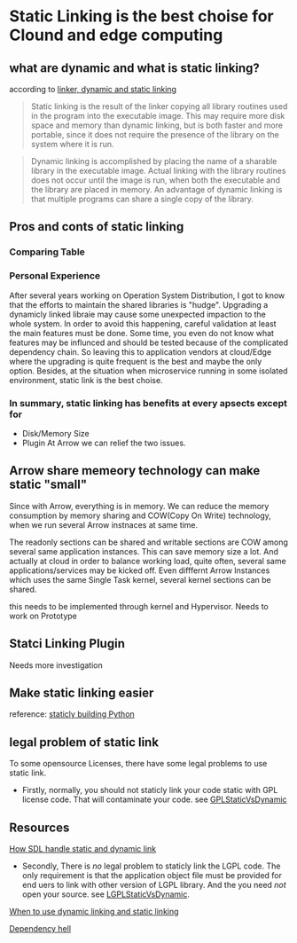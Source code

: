 # Static Linking is the best choise for Clound and edge computing
## what are dynamic and what is static linking?
according to [linker, dynamic and static linking](https://kb.iu.edu/d/akqn)

> Static linking is the result of the linker copying all library routines used in the program into the executable image. This may require more disk space and memory than dynamic linking, but is both faster and more portable, since it does not require the presence of the library on the system where it is run.

> Dynamic linking is accomplished by placing the name of a sharable library in the executable image. Actual linking with the library routines does not occur until the image is run, when both the executable and the library are placed in memory. An advantage of dynamic linking is that multiple programs can share a single copy of the library.


## Pros and conts of static linking
### Comparing Table 

### Personal Experience

After several years working on Operation System Distribution, I got to know that the efforts to maintain the shared libraries is "hudge". Upgrading a dynamicly linked libraie may cause some unexpected impaction to the whole system.  In order to avoid this happening, careful validation at least the main features must be done. Some time, you even do not know what features may be influnced and should be tested because of the complicated dependency chain. So leaving this to application vendors at cloud/Edge where the upgrading is quite frequent is the best and maybe the only option. Besides, at the situation when microservice running in some isolated environment, static link is the best choise.

### In summary, static linking has benefits at every apsects except for
- Disk/Memory Size
- Plugin
At Arrow we can relief the two issues. 

## Arrow share memeory technology can make static "small"
Since with Arrow, everything is in memory. We can reduce the memory consumption by memory sharing and COW(Copy On Write) technology, when we run several Arrow instnaces at same time.

The readonly sections can be shared and writable sections are COW among several same application instances. This can save memory size a lot. And actually at cloud in order to balance working load, quite often, several same applications/services may be kicked off. 
Even difffernt Arrow Instances which uses the same Single Task kernel, several kernel sections can be shared.

this needs to be implemented through kernel and Hypervisor. 
Needs to work on Prototype 

## Statci Linking Plugin
Needs more investigation

## Make static linking easier
reference:
[staticly building Python](https://stackoverflow.com/questions/1150373/compile-the-python-interpreter-statically)

## legal problem of static link
To some opensource Licenses, there have some legal problems to use static link.
- Firstly, normally, you should not staticly link your code static with GPL license code. That will contaminate your code. see
[GPLStaticVsDynamic](https://www.gnu.org/licenses/gpl-faq.html#GPLStaticVsDynamic)

## Resources
[How SDL handle static and dynamic link](https://hg.libsdl.org/SDL/file/default/docs/README-dynapi.md)
- Secondly, There is _no_ legal problem to staticly link the LGPL code. The only requirement is that the application object file must be provided for end uers to link with other version of LGPL library. And the you need _not_ open your source. see
[LGPLStaticVsDynamic](https://www.gnu.org/licenses/gpl-faq.html#LGPLStaticVsDynamic).

[When to use dynamic linking and static linking](https://www.ibm.com/support/knowledgecenter/en/ssw_aix_71/com.ibm.aix.performance/when_dyn_linking_static_linking.htm)

[Dependency hell](https://en.wikipedia.org/wiki/Dependency_hell)
